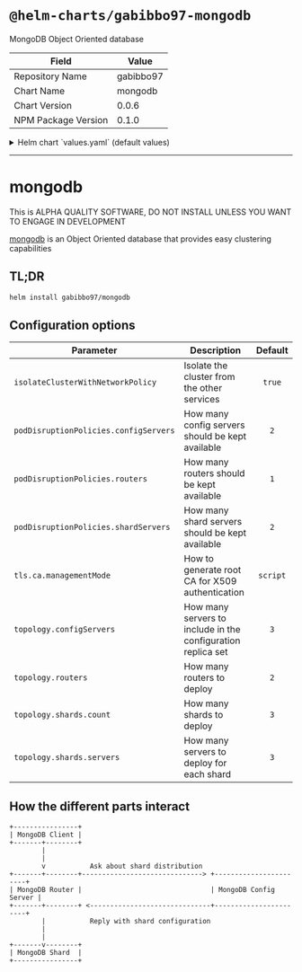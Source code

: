 # `@helm-charts/gabibbo97-mongodb`

MongoDB Object Oriented database

| Field               | Value     |
| ------------------- | --------- |
| Repository Name     | gabibbo97 |
| Chart Name          | mongodb   |
| Chart Version       | 0.0.6     |
| NPM Package Version | 0.1.0     |

<details>

<summary>Helm chart `values.yaml` (default values)</summary>

```yaml
nameOverride: ''
fullnameOverride: ''

# Images
images:
  database:
    repository: mongo
    tag: '4.0.6'
    pullPolicy: IfNotPresent
  tls:
    repository: debian
    tag: '9'
    pullPolicy: Always

# Topology configuration
topology:
  # How many config servers
  configServers: 3
  shards:
    # How many shards
    count: 1
    # How many servers for each shard
    servers: 3
  # How many routers
  routers: 2

# Do not allow clients to communicate directly with cluster members
isolateClusterWithNetworkPolicy: true

# Pod disruption policies
podDisruptionPolicies:
  configServers: 2
  shardServers: 2
  routers: 1

# TLS
tls:
  ca:
    # Choose between
    #   manual        TLS certificate generation is manual
    #   script        Use scripts to generate certificates
    managementMode: script

# Persistent volumes
persistentVolumeClaims:
  enabled: false
  size: 2Gi
```

</details>

---

# mongodb

This is ALPHA QUALITY SOFTWARE, DO NOT INSTALL UNLESS YOU WANT TO ENGAGE IN DEVELOPMENT

[mongodb](https://www.mongodb.com) is an Object Oriented database that provides easy clustering capabilities

## TL;DR

```bash
helm install gabibbo97/mongodb
```

## Configuration options

| Parameter                             | Description                                                  | Default  |
| ------------------------------------- | ------------------------------------------------------------ | :------: |
| `isolateClusterWithNetworkPolicy`     | Isolate the cluster from the other services                  |  `true`  |
| `podDisruptionPolicies.configServers` | How many config servers should be kept available             |   `2`    |
| `podDisruptionPolicies.routers`       | How many routers should be kept available                    |   `1`    |
| `podDisruptionPolicies.shardServers`  | How many shard servers should be kept available              |   `2`    |
| `tls.ca.managementMode`               | How to generate root CA for X509 authentication              | `script` |
| `topology.configServers`              | How many servers to include in the configuration replica set |   `3`    |
| `topology.routers`                    | How many routers to deploy                                   |   `2`    |
| `topology.shards.count`               | How many shards to deploy                                    |   `3`    |
| `topology.shards.servers`             | How many servers to deploy for each shard                    |   `3`    |

## How the different parts interact

```text
+----------------+
| MongoDB Client |
+-------+--------+
        |
        |
        v           Ask about shard distribution
+-------+--------+------------------------------> +-----------------------+
| MongoDB Router |                                | MongoDB Config Server |
+-------+--------+ <------------------------------+-----------------------+
        |           Reply with shard configuration
        |
        |
+-------v--------+
| MongoDB Shard  |
+----------------+
```
